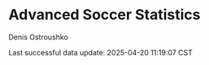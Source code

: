 # Advanced Soccer Statistics
Denis Ostroushko

<!-- gfm -->

Last successful data update: 2025-04-20 11:19:07 CST
